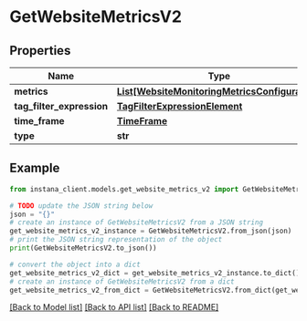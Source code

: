 # GetWebsiteMetricsV2


## Properties

Name | Type | Description | Notes
------------ | ------------- | ------------- | -------------
**metrics** | [**List[WebsiteMonitoringMetricsConfiguration]**](WebsiteMonitoringMetricsConfiguration.md) |  | 
**tag_filter_expression** | [**TagFilterExpressionElement**](TagFilterExpressionElement.md) |  | [optional] 
**time_frame** | [**TimeFrame**](TimeFrame.md) |  | [optional] 
**type** | **str** |  | 

## Example

```python
from instana_client.models.get_website_metrics_v2 import GetWebsiteMetricsV2

# TODO update the JSON string below
json = "{}"
# create an instance of GetWebsiteMetricsV2 from a JSON string
get_website_metrics_v2_instance = GetWebsiteMetricsV2.from_json(json)
# print the JSON string representation of the object
print(GetWebsiteMetricsV2.to_json())

# convert the object into a dict
get_website_metrics_v2_dict = get_website_metrics_v2_instance.to_dict()
# create an instance of GetWebsiteMetricsV2 from a dict
get_website_metrics_v2_from_dict = GetWebsiteMetricsV2.from_dict(get_website_metrics_v2_dict)
```
[[Back to Model list]](../README.md#documentation-for-models) [[Back to API list]](../README.md#documentation-for-api-endpoints) [[Back to README]](../README.md)


